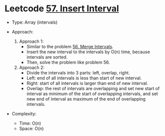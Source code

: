 # Leetcode [57. Insert Interval](https://leetcode.com/problems/insert-interval/)

- Type: Array (intervals)

- Approach:
	1. Approach 1:
		- Similar to the problem [56. Merge Intervals](https://leetcode.com/problems/merge-intervals/).
		- Insert the new interval to the intervals by O(n) time, because intervals are sorted.
		- Then, solve the problem like problem 56.
	2. Approach 2:
		- Divide the intervals into 3 parts: left, overlap, right.
		- Left: end of all intervals is less than start of new interval.
		- Right: start of all intervals is larger than end of new interval.
		- Overlap: the rest of intervals are overlapping and set new start of interval as minimum of the start of overlapping intervals, and set new end of interval as maximum of the end of overlapping intervals.
		
- Complexity:
	- Time: O(n)
	- Space: O(n)